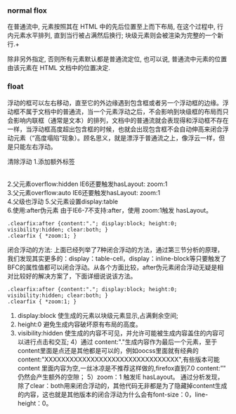 ### normal flox
在普通流中, 元素按照其在 HTML 中的先后位置至上而下布局, 在这个过程中, 行内元素水平排列, 直到当行被占满然后换行; 块级元素则会被渲染为完整的一个新行.+

除非另外指定, 否则所有元素默认都是普通流定位, 也可以说, 普通流中元素的位置由该元素在 HTML 文档中的位置决定.

### float
浮动的框可以左右移动，直至它的外边缘遇到包含框或者另一个浮动框的边缘。浮动框不属于文档中的普通流，当一个元素浮动之后，不会影响到块级框的布局而只会影响内联框（通常是文本）的排列，文档中的普通流就会表现得和浮动框不存在一样，当浮动框高度超出包含框的时候，也就会出现包含框不会自动伸高来闭合浮动元素（“高度塌陷”现象）。顾名思义，就是漂浮于普通流之上，像浮云一样，但是只能左右浮动。

清除浮动
1.添加额外标签 <div style=”clear:both”>  
2.父元素overflow:hidden IE6还要触发hasLayout: zoom:1  
3.父元素overflow:auto IE6还要触发hasLayout: zoom:1  
4.父级也浮动
5.父元素设置display:table  
6.使用:after伪元素  由于IE6-7不支持:after，使用 zoom:1触发 hasLayout。  
```
.clearfix:after {content:"."; display:block; height:0; visibility:hidden; clear:both; }
.clearfix { *zoom:1; }
```
闭合浮动的方法:
上面已经列举了7种闭合浮动的方法，通过第三节分析的原理，我们发现其实更多的：display：table-cell，display：inline-block等只要触发了BFC的属性值都可以闭合浮动。从各个方面比较，after伪元素闭合浮动无疑是相对比较好的解决方案了，下面详细说说该方法。
```
.clearfix:after {content:"."; display:block; height:0; visibility:hidden; clear:both; }
.clearfix { *zoom:1; }
```
1) display:block 使生成的元素以块级元素显示,占满剩余空间;
2) height:0 避免生成内容破坏原有布局的高度。
3) visibility:hidden 使生成的内容不可见，并允许可能被生成内容盖住的内容可以进行点击和交互;
4）通过 content:"."生成内容作为最后一个元素，至于content里面是点还是其他都是可以的，例如oocss里面就有经典的 content:"XXXXXXXXXXXXXXXXXXXXXXXXXXXXXXXX",有些版本可能content 里面内容为空,一丝冰凉是不推荐这样做的,firefox直到7.0 content:”" 仍然会产生额外的空隙；
5）zoom：1 触发IE hasLayout。
通过分析发现，除了clear：both用来闭合浮动的，其他代码无非都是为了隐藏掉content生成的内容，这也就是其他版本的闭合浮动为什么会有font-size：0，line-height：0。
